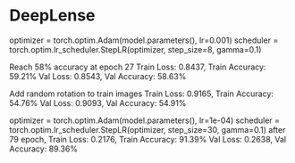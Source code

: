 # DeepLense

optimizer = torch.optim.Adam(model.parameters(), lr=0.001)
scheduler = torch.optim.lr_scheduler.StepLR(optimizer, step_size=8, gamma=0.1)

Reach 58% accuracy at epoch 27
Train Loss: 0.8437, Train Accuracy: 59.21%
Val Loss: 0.8543, Val Accuracy: 58.63%


Add random rotation to train images
Train Loss: 0.9165, Train Accuracy: 54.76%
Val Loss: 0.9093, Val Accuracy: 54.91%

optimizer = torch.optim.Adam(model.parameters(), lr=1e-04)
scheduler = torch.optim.lr_scheduler.StepLR(optimizer, step_size=30, gamma=0.1)
after 79 epoch,
Train Loss: 0.2176, Train Accuracy: 91.39%
Val Loss: 0.2638, Val Accuracy: 89.36%